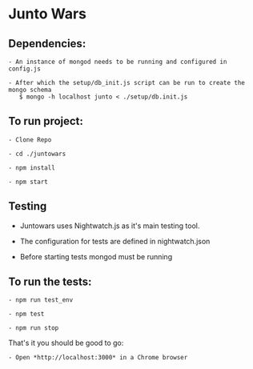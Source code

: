 # Junto Wars

## Dependencies:

    - An instance of mongod needs to be running and configured in config.js
    
    - After which the setup/db_init.js script can be run to create the mongo schema
       $ mongo -h localhost junto < ./setup/db.init.js

## To run project:

    - Clone Repo
	
    - cd ./juntowars
	
    - npm install
	
    - npm start

## Testing
 
   - Juntowars uses Nightwatch.js as it's main testing tool.
     
   - The configuration for tests are defined in nightwatch.json
     
   - Before starting tests mongod must be running
    
## To run the tests:
    
    - npm run test_env  
    
    - npm test 
    
    - npm run stop 

That's it you should be good to go:
    
    - Open *http://localhost:3000* in a Chrome browser